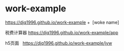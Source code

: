 # work-example

https://djq1996.github.io/work-example  +  [woke name]


税费计算器 https://djq1996.github.io/work-example/app

h5页面   https://djq1996.github.io/work-example/jyw


